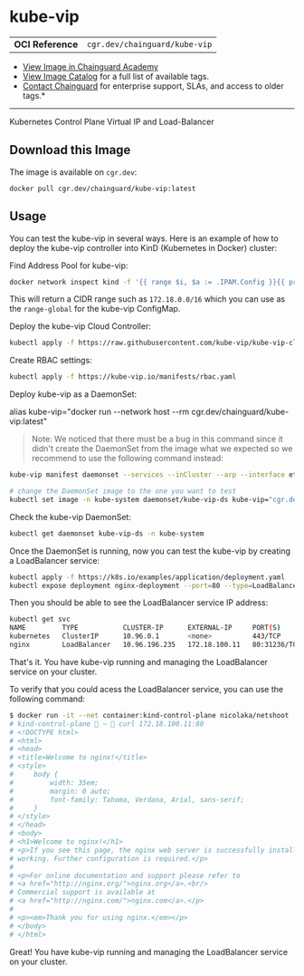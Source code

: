 <!--monopod:start-->
# kube-vip
| | |
| - | - |
| **OCI Reference** | `cgr.dev/chainguard/kube-vip` |


* [View Image in Chainguard Academy](https://edu.chainguard.dev/chainguard/chainguard-images/reference/kube-vip/overview/)
* [View Image Catalog](https://console.enforce.dev/images/catalog) for a full list of available tags.
* [Contact Chainguard](https://www.chainguard.dev/chainguard-images) for enterprise support, SLAs, and access to older tags.*

---
<!--monopod:end-->

<!--overview:start-->
Kubernetes Control Plane Virtual IP and Load-Balancer
<!--overview:end-->

<!--getting:start-->
## Download this Image
The image is available on `cgr.dev`:

```
docker pull cgr.dev/chainguard/kube-vip:latest
```
<!--getting:end-->

<!--body:start-->

## Usage

You can test the kube-vip in several ways. Here is an example of how to deploy the kube-vip controller into KinD (Kubernetes in Docker) cluster:

Find Address Pool for kube-vip:

```bash
docker network inspect kind -f '{{ range $i, $a := .IPAM.Config }}{{ println .Subnet }}{{ end }}'
```

This will return a CIDR range such as `172.18.0.0/16` which you can use as the `range-global` for the kube-vip ConfigMap.

Deploy the kube-vip Cloud Controller:

```bash
kubectl apply -f https://raw.githubusercontent.com/kube-vip/kube-vip-cloud-provider/main/manifest/kube-vip-cloud-controller.yaml
```

Create RBAC settings:

```bash
kubectl apply -f https://kube-vip.io/manifests/rbac.yaml
```

Deploy kube-vip as a DaemonSet:

alias kube-vip="docker run --network host --rm cgr.dev/chainguard/kube-vip:latest"

> Note: We noticed that there must be a bug in this command since it didn't create the DaemonSet from the image what we expected so we recommend to use the following command instead:

```bash
kube-vip manifest daemonset --services --inCluster --arp --interface eth0 | kubectl apply -f -

# change the DaemonSet image to the one you want to test
kubectl set image -n kube-system daemonset/kube-vip-ds kube-vip="cgr.dev/chainguard/kube-vip:latest"
```

Check the kube-vip DaemonSet:

```bash
kubectl get daemonset kube-vip-ds -n kube-system
```

Once the DaemonSet is running, now you can test the kube-vip by creating a LoadBalancer service:

```bash
kubectl apply -f https://k8s.io/examples/application/deployment.yaml
kubectl expose deployment nginx-deployment --port=80 --type=LoadBalancer --name=nginx
```

Then you should be able to see the LoadBalancer service IP address:

```bash
kubectl get svc
NAME         TYPE           CLUSTER-IP      EXTERNAL-IP     PORT(S)        AGE
kubernetes   ClusterIP      10.96.0.1       <none>          443/TCP        74m
nginx        LoadBalancer   10.96.196.235   172.18.100.11   80:31236/TCP   6s
```

That's it. You have kube-vip running and managing the LoadBalancer service on your cluster.

To verify that you could acess the LoadBalancer service, you can use the following command:

```bash
$ docker run -it --net container:kind-control-plane nicolaka/netshoot
# kind-control-plane  ~  curl 172.18.100.11:80
# <!DOCTYPE html>
# <html>
# <head>
# <title>Welcome to nginx!</title>
# <style>
#     body {
#         width: 35em;
#         margin: 0 auto;
#         font-family: Tahoma, Verdana, Arial, sans-serif;
#     }
# </style>
# </head>
# <body>
# <h1>Welcome to nginx!</h1>
# <p>If you see this page, the nginx web server is successfully installed and
# working. Further configuration is required.</p>
# 
# <p>For online documentation and support please refer to
# <a href="http://nginx.org/">nginx.org</a>.<br/>
# Commercial support is available at
# <a href="http://nginx.com/">nginx.com</a>.</p>
# 
# <p><em>Thank you for using nginx.</em></p>
# </body>
# </html>
```
Great! You have kube-vip running and managing the LoadBalancer service on your cluster.

<!--body:end-->
